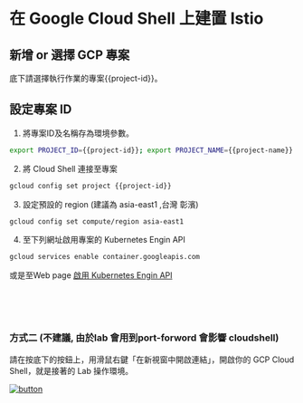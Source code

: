 # 在 Google Cloud Shell 上建置 Istio 


## 新增 or 選擇 GCP 專案

底下請選擇執行作業的專案{{project-id}}。
<walkthrough-project-billing-setup></walkthrough-project-billing-setup>

## 設定專案 ID
1. 將專案ID及名稱存為環境參數。
```bash
export PROJECT_ID={{project-id}}; export PROJECT_NAME={{project-name}}
```
2. 將 Cloud Shell 連接至專案
```bash
gcloud config set project {{project-id}}
```
3. 設定預設的 region (建議為 asia-east1  ,台灣 彰濱)
```bash
gcloud config set compute/region asia-east1
```
4. 至下列網址啟用專案的 Kubernetes Engin API  
```bash
gcloud services enable container.googleapis.com
```
或是至Web page [啟用 Kubernetes Engin API](https://console.cloud.google.com/apis/library/container.googleapis.com?q=kubernetes%20engine&amp;_ga=2.82276438.-1912799670.1549085300)




</br>

</br>

</br>

### 方式二  (不建議, 由於lab 會用到port-forword 會影響 cloudshell)
   請在按底下的按鈕上，用滑鼠右鍵「在新視窗中開啟連結」，開啟你的 GCP Cloud Shell，就是接著的 Lab 操作環境。
   
   [![button](http://gstatic.com/cloudssh/images/open-btn.png)](https://console.cloud.google.com/cloudshell/open?git_repo=https://github.com/systex0668247/GKE-Istio&page=shell&tutorial=tutorial.md)
   
